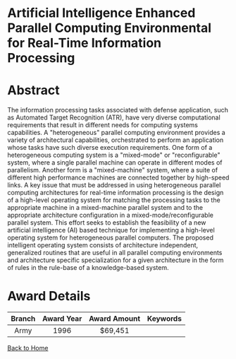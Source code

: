 
Artificial Intelligence Enhanced Parallel Computing Environmental for Real-Time Information Processing
======================================================================================================

# Abstract


The information processing tasks associated with defense application, such as Automated Target Recognition (ATR), have very diverse computational requirements that result in different needs for computing systems capabilities.  A "heterogeneous" parallel computing environment provides a variety of architectural capabilities, orchestrated to perform an application whose tasks have such diverse execution requirements.  One form of a heterogeneous computing system is a "mixed-mode" or "reconfigurable" system, where a single parallel machine can operate in different modes of parallelism.  Another form is a "mixed-machine" system, where a suite of different high performance machines are connected together by high-speed links.  A key issue that must be addressed in using heterogeneous parallel computing architectures for real-time information processing is the design of a high-level operating system for matching the processing tasks to the appropriate machine in a mixed-machine parallel system and to the appropriate architecture configuration in a mixed-mode/reconfigurable parallel system.  This effort seeks to establish the feasibility of a new artificial intelligence (AI) based technique for implementing a high-level operating system for heterogeneous parallel computers.  The proposed intelligent operating system consists of architecture independent, generalized routines that are useful in all parallel computing environments and architecture specific specialization for a given architecture in the form of rules in the rule-base of a knowledge-based system.  

# Award Details

|Branch|Award Year|Award Amount|Keywords|
| :---: | :---: | :---: | :---: |
|Army|1996|$69,451||
  
  


[Back to Home](https://github.com/chrischow/dod_sbir_awards/CC/#847)